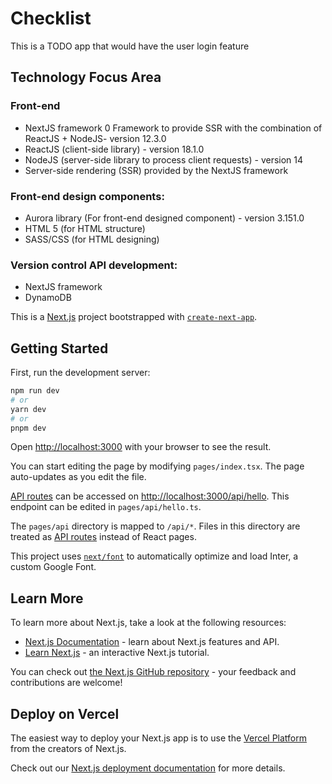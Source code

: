 # Checklist
This is a TODO app that would have the user login feature



<!-- Platform Purpose -->

<!-- Platform created to present privacy and cookie policy for all the client brands. It manages 5 pages, at present. Four pages are for external users and one page is for internal use. The application focuses on managing different color schemes, header/footer, content etc. across brands. -->





## Technology Focus Area

### Front-end
* NextJS framework 0 Framework to provide SSR with the combination of ReactJS + NodeJS- version 12.3.0
* ReactJS (client-side library) - version 18.1.0
* NodeJS (server-side library to process client requests) - version 14
* Server-side rendering (SSR) provided by the NextJS framework
### Front-end design components:
* Aurora library (For front-end designed component) - version 3.151.0
* HTML 5 (for HTML structure)
* SASS/CSS (for HTML designing)
### Version control API development:
* NextJS framework
* DynamoDB


<!-- Role Responsibilities -->

<!-- Work on a stream-aligned team to ship features that make platform site implementation delightful
Work with our product teams in building excellent user experiences
Enable your teammates through technical mentorship, code reviews and pairing -->


This is a [Next.js](https://nextjs.org/) project bootstrapped with [`create-next-app`](https://github.com/vercel/next.js/tree/canary/packages/create-next-app).

## Getting Started

First, run the development server:

```bash
npm run dev
# or
yarn dev
# or
pnpm dev
```

Open [http://localhost:3000](http://localhost:3000) with your browser to see the result.

You can start editing the page by modifying `pages/index.tsx`. The page auto-updates as you edit the file.

[API routes](https://nextjs.org/docs/api-routes/introduction) can be accessed on [http://localhost:3000/api/hello](http://localhost:3000/api/hello). This endpoint can be edited in `pages/api/hello.ts`.

The `pages/api` directory is mapped to `/api/*`. Files in this directory are treated as [API routes](https://nextjs.org/docs/api-routes/introduction) instead of React pages.

This project uses [`next/font`](https://nextjs.org/docs/basic-features/font-optimization) to automatically optimize and load Inter, a custom Google Font.

## Learn More

To learn more about Next.js, take a look at the following resources:

- [Next.js Documentation](https://nextjs.org/docs) - learn about Next.js features and API.
- [Learn Next.js](https://nextjs.org/learn) - an interactive Next.js tutorial.

You can check out [the Next.js GitHub repository](https://github.com/vercel/next.js/) - your feedback and contributions are welcome!

## Deploy on Vercel

The easiest way to deploy your Next.js app is to use the [Vercel Platform](https://vercel.com/new?utm_medium=default-template&filter=next.js&utm_source=create-next-app&utm_campaign=create-next-app-readme) from the creators of Next.js.

Check out our [Next.js deployment documentation](https://nextjs.org/docs/deployment) for more details.
